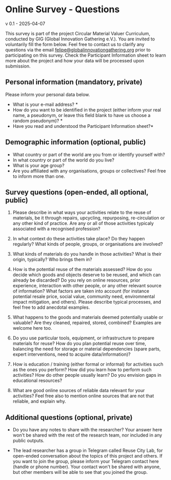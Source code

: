# Online Survey - Questions

v 0.1 - 2025-04-07

This survey is part of the project Circular Material Valuer Curriculum, conducted by GIG (Global Innovation Gathering e.V.). You are invited to voluntarily fill the form below. Feel free to contact us to clarify any questions via the email felipe@globalinnovationgathering.org prior to participating on this survey. Check the Participant Information sheet to learn more about the project and how your data will be processed upon submission.

## Personal information (mandatory, private)

Please inform your personal data below.

- What is your e-mail address? *
- How do you want to be identified in the project (either inform your real name, a pseudonym, or leave this field blank to have us choose a random pseudonym)? *
- Have you read and understood the Participant Information sheet?*

## Demographic information (optional, public)

- What country or part of the world are you from or identify yourself with?
- In what country or part of the world do you live?
- What is your age group?
- Are you affiliated with any organisations, groups or collectives? Feel free to inform more than one.

## Survey questions (open-ended, all optional, public)

1. Please describe in what ways your activities relate to the reuse of materials, be it through repairs, upcycling, repurposing, re-circulation or any other kind of practice. Are any or all of those activities typicaly associated with a recognised profession?

2. In what context do these activities take place? Do they happen regularly? What kinds of people, groups, or organisations are involved?

3. What kinds of materials do you handle in those activities? What is their origin, typically? Who brings them in?

4. How is the potential reuse of the materials assessed? How do you decide which goods and objects deserve to be reused, and which can already be discarded? Do you rely on online resources, prior experience, interaction with other people, or any other relevant source of information? What factors are taken into account (for instance potential resale price, social value, community need, enviromnental impact mitigation, and others). Please describe typical processes, and feel free to add anecdotal examples.

5. What happens to the goods and materials deemed potentially usable or valuable? Are they cleaned, repaired, stored, combined? Examples are welcome here too.

6. Do you use particular tools, equipment, or infrastructure to prepare materials for reuse? How do you plan potential reuse over time, balancing the need for storage or material dependencies (spare parts, expert interventions, need to acquire data/information)?

7. How is education / training (either formal or informal) for activities such as the ones you perform? How did you learn how to perform such activities? How do other people usually learn? Do you envision gaps in educational resources?

8. What are good online sources of reliable data relevant for your activities? Feel free also to mention online sources that are not that reliable, and explain why.

## Additional questions (optional, private)

- Do you have any notes to share with the researcher? Your answer here won't be shared with the rest of the research team, nor included in any public outputs.

- The lead researcher has a group in Telegram called Reuse City Lab, for open-ended conversation about the topics of this project and others. If you want to join the group, please inform your Telegram contact here (handle or phone number). Your contact won't be shared with anyone, but other members will be able to see that you joined the group.